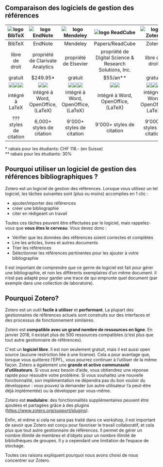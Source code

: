 ## Comparaison des logiciels de gestion des références

| ![logo BibTeX](../img/refman_bibtex.png) | ![logo EndNote](../img/refman_endnote.jpg) | ![logo Mendeley](../img/refman_mendeley.png) | ![logo ReadCube](../img/refman_readcube.png) | ![logo Zotero](../img/refman_zotero.png) |
| :----: | :-----: | :------: | :------: | :----: |
| BibTeX | EndNote | Mendeley | Papers/ReadCube | Zotero |
| libre de droit | propriété de Clarivate Analytics | propriété de Elsevier | propriété de Digital Science & Research Solutions, Inc. | libre de droit |
| gratuit | $249.95* | gratuit | $55/an** | gratuit |
| ![](../img/os_windows.png)![](../img/os_mac.png)![](../img/os_linux.png) | ![](../img/os_windows.png)![](../img/os_mac.png) | ![](../img/os_windows.png)![](../img/os_mac.png)![](../img/os_linux.png) | ![](../img/os_windows.png)![](../img/os_mac.png) | ![](../img/os_windows.png)![](../img/os_mac.png)![](../img/os_linux.png) |
| intégré à   LaTeX | intégré à Word, OpenOffice, (LaTeX) | intégré à Word, OpenOffice, (LaTeX) | intégré à Word, OpenOffice, (LaTeX) | intégré à Word OpenOffice LaTeX |
| ??? styles de citation  | 6,000+ styles de citation  | 9'000+ styles de citation  | 9'000+ styles de citation  | 9'000+ styles de citation  |

\* rabais pour les étudiants: CHF 118.- (en Suisse)   
\** rabais pour les étudiants: 30%


## Pourquoi utiliser un logiciel de gestion des références bibliographiques ?

Zotero est un logiciel de gestion des références. Lorsque vous utilisez un tel logiciel, les tâches suivantes sont (plus ou moins) accomplies en 1 clic :

* ajouter/importer des références
* créer une bibliographie
* citer en rédigeant un travail


Toutes ces tâches peuvent être effectuées par le logiciel, mais rappelez-vous que **vous êtes le cerveau**. Vous devez donc :    

* Vérifier que les données des références soient correctes et complètes
*	Lire les articles, livres et autres documents
*	Trier les références
*	Sélectionner les références pertinentes pour les ajouter à votre bibliographie


Il est important de comprendre que ce genre de logiciel est fait pour gérer une bibliographie, et non les différents exemplaires d’un même document. Il n’est pas adapté pour garder une trace de qui emprunte quel document (par exemple dans une collection de laboratoire).

## Pourquoi Zotero?

Zotero est un outil **facile à utiliser** et **performant**. La plupart des gestionnaires de références actuels sont construits sur des interfaces et des processus de fonctionnement similaires.   

Zotero est **compatible avec un grand nombre de ressources en ligne**. En janvier 2018, il existait plus de 500 ressources compatibles (c’est plus que tout autre gestionnaire de références).   

C'est un **logiciel libre**. Il est non seulement gratuit, mais il est aussi open source (aucune restriction liée à une license). Cela a pour avantage que, lorsque vous quitterez l’EPFL, vous pourrez continuer à l’utiliser de la même façon.
Zotero a également une **grande et active communauté d’utilisateurs**. Si vous avez besoin d’aide, vous obtiendrez une réponse rapide pour résoudre votre problème.  Si vous souhaitez une nouvelle fonctionnalité, son implémentation ne dépendra pas du bon vouloir du développeur : vous pouvez la demander (un autre utilisateur l’a peut-être déjà implémentée) ou la développer par vous-même.

Zotero est **modulaire**: des fonctionnalités supplémentaires peuvent être ajoutées et partagées grâce à des plugins (https://www.zotero.org/support/plugins).

Enfin, et même si cela ne sera pas traité dans ce workshop, il est important de savoir que Zotero est conçu pour favoriser le travail collaboratif, et cela plus que tout autre gestionnaire de références. Il permet de gérer un nombre illimité de membres et d’objets pour un nombre illimité de bibliothèques de groupes. Il y a cependant une limitation de l’espace de stockage.

Toutes ces raisons expliquent pourquoi nous avons choisi de nous concentrer sur Zotero.
